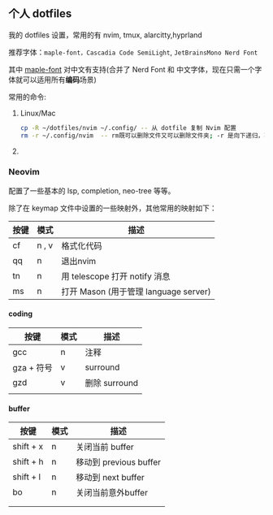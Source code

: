 ## 个人 dotfiles
我的 dotfiles 设置，常用的有 nvim, tmux, alarcitty,hyprland



推荐字体：` maple-font，Cascadia Code SemiLight `,  `JetBrainsMono Nerd Font`

其中 [maple-font](https://github.com/subframe7536/maple-font) 对中文有支持(合并了 Nerd Font 和 中文字体，现在只需一个字体就可以适用所有**编码**场景)



常用的命令:

1. Linux/Mac

   ```bash
   cp -R ~/dotfiles/nvim ~/.config/ -- 从 dotfile 复制 Nvim 配置
   rm -r ~/.config/nvim  -- rm既可以删除文件又可以删除文件夹; -r 是向下递归，不管有多少级目录，一并删除
   ```

   

2. 

### Neovim 
配置了一些基本的 lsp, completion, neo-tree 等等。

除了在 keymap 文件中设置的一些映射外，其他常用的映射如下：

| 按键       | 模式  | 描述                                  |
| ---------- | :---- | ------------------------------------- |
| <leader>cf | n , v | 格式化代码                            |
| <leader>qq | n     | 退出nvim                              |
| <leader>tn | n     | 用 telescope 打开 notify 消息         |
| <leader>ms | n     | 打开 Mason (用于管理 language server) |

#### coding

| 按键       | 模式 | 描述          |
| ---------- | ---- | ------------- |
| gcc        | n    | 注释          |
| gza + 符号 | v    | surround      |
| gzd        | v    | 删除 surround |
|            |      |               |



#### buffer

| 按键       | 模式 | 描述                   |
| ---------- | ---- | ---------------------- |
| shift + x  | n    | 关闭当前 buffer        |
| shift + h  | n    | 移动到 previous buffer |
| shift + l  | n    | 移动到 next buffer     |
| <leader>bo | n    | 关闭当前意外buffer     |
|            |      |                        |
|            |      |                        |


